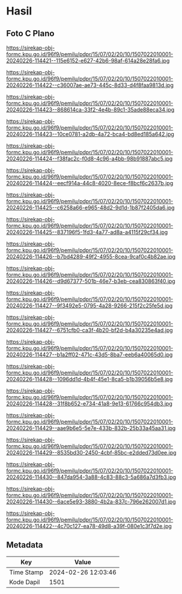 # Hasil

## Foto C Plano

https://sirekap-obj-formc.kpu.go.id/96f9/pemilu/pdpr/15/07/02/20/10/1507022010001-20240226-114421--115e6152-e627-42b6-98af-614a28e28fa6.jpg

https://sirekap-obj-formc.kpu.go.id/96f9/pemilu/pdpr/15/07/02/20/10/1507022010001-20240226-114422--c36007ae-ae73-445c-8d33-d4f8faa9813d.jpg

https://sirekap-obj-formc.kpu.go.id/96f9/pemilu/pdpr/15/07/02/20/10/1507022010001-20240226-114423--868614ca-33f2-4e4b-89c1-35ade88eca34.jpg

https://sirekap-obj-formc.kpu.go.id/96f9/pemilu/pdpr/15/07/02/20/10/1507022010001-20240226-114423--10ce0781-a2db-4a72-bca4-bd8ed185a642.jpg

https://sirekap-obj-formc.kpu.go.id/96f9/pemilu/pdpr/15/07/02/20/10/1507022010001-20240226-114424--f38fac2c-f0d8-4c96-a4bb-98b91887abc5.jpg

https://sirekap-obj-formc.kpu.go.id/96f9/pemilu/pdpr/15/07/02/20/10/1507022010001-20240226-114424--eecf914a-44c8-4020-8ece-f8bcf6c2637b.jpg

https://sirekap-obj-formc.kpu.go.id/96f9/pemilu/pdpr/15/07/02/20/10/1507022010001-20240226-114425--c6258a66-e965-48d2-9d1d-1b87f2405da6.jpg

https://sirekap-obj-formc.kpu.go.id/96f9/pemilu/pdpr/15/07/02/20/10/1507022010001-20240226-114425--837196f5-1fd3-4a77-ad8a-a4115f29cf34.jpg

https://sirekap-obj-formc.kpu.go.id/96f9/pemilu/pdpr/15/07/02/20/10/1507022010001-20240226-114426--b7bd4289-49f2-4955-8cea-9caf0c4b82ae.jpg

https://sirekap-obj-formc.kpu.go.id/96f9/pemilu/pdpr/15/07/02/20/10/1507022010001-20240226-114426--d9d67377-501b-46e7-b3eb-cea830863f40.jpg

https://sirekap-obj-formc.kpu.go.id/96f9/pemilu/pdpr/15/07/02/20/10/1507022010001-20240226-114427--9f3492e5-0795-4a28-9266-215f2c25fe5d.jpg

https://sirekap-obj-formc.kpu.go.id/96f9/pemilu/pdpr/15/07/02/20/10/1507022010001-20240226-114427--6751cfb0-ca3f-4b20-bf2d-b4a30235e4ad.jpg

https://sirekap-obj-formc.kpu.go.id/96f9/pemilu/pdpr/15/07/02/20/10/1507022010001-20240226-114427--b1a2ff02-471c-43d5-8ba7-eeb6a40065d0.jpg

https://sirekap-obj-formc.kpu.go.id/96f9/pemilu/pdpr/15/07/02/20/10/1507022010001-20240226-114428--1096dd1d-4b4f-45e1-8ca5-b1b39056b5e8.jpg

https://sirekap-obj-formc.kpu.go.id/96f9/pemilu/pdpr/15/07/02/20/10/1507022010001-20240226-114428--31f8b652-e734-41a8-9e13-61766c954db3.jpg

https://sirekap-obj-formc.kpu.go.id/96f9/pemilu/pdpr/15/07/02/20/10/1507022010001-20240226-114429--aae9b6e5-5e7e-433b-832b-25b33a45aa31.jpg

https://sirekap-obj-formc.kpu.go.id/96f9/pemilu/pdpr/15/07/02/20/10/1507022010001-20240226-114429--8535bd30-2450-4cbf-85bc-e2dded73d0ee.jpg

https://sirekap-obj-formc.kpu.go.id/96f9/pemilu/pdpr/15/07/02/20/10/1507022010001-20240226-114430--847da954-3a88-4c83-88c3-5a686a7d3fb3.jpg

https://sirekap-obj-formc.kpu.go.id/96f9/pemilu/pdpr/15/07/02/20/10/1507022010001-20240226-114430--6ace5e93-3880-4b2a-837c-796e262007d1.jpg

https://sirekap-obj-formc.kpu.go.id/96f9/pemilu/pdpr/15/07/02/20/10/1507022010001-20240226-114422--4c70c127-ea78-49d8-a39f-080e1c3f7d2e.jpg


## Metadata

| Key        | Value               |
| ---------- | ------------------- |
| Time Stamp | 2024-02-26 12:03:46 |
| Kode Dapil | 1501                |



